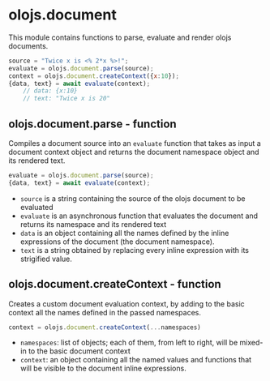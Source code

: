 <!--<% __render__ = require 'markdown' %>-->
olojs.document
============================================================================
This module contains functions to parse, evaluate and render olojs
documents.
```js
source = "Twice x is <% 2*x %>!";
evaluate = olojs.document.parse(source);
context = olojs.document.createContext({x:10});
{data, text} = await evaluate(context);    
    // data: {x:10}
    // text: "Twice x is 20"
```
  
olojs.document.parse - function
----------------------------------------------------------------------------
Compiles a document source into an `evaluate` function that takes as input
a document context object and returns the document namespace object and its
rendered text.
```js
evaluate = olojs.document.parse(source);
{data, text} = await evaluate(context);
```
- `source` is a string containing the source of the olojs document to be
  evaluated
- `evaluate` is an asynchronous function that evaluates the document and
  returns its namespace and its rendered text
- `data` is an object containing all the names defined by the inline
  expressions of the document (the document namespace).
- `text` is a string obtained by replacing every inline expression with its 
  strigified value. 
  
olojs.document.createContext - function
----------------------------------------------------------------------------
Creates a custom document evaluation context, by adding to the basic
context all the names defined in the passed namespaces.
```js
context = olojs.document.createContext(...namespaces)
```
- `namespaces`: list of objects; each of them, from left to right, will be
  mixed-in to the basic document context
- `context`: an object containing all the named values and functions that
  will be visible to the document inline expressions.
  

